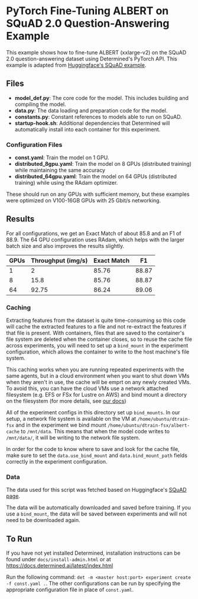 # PyTorch Fine-Tuning ALBERT on SQuAD 2.0 Question-Answering Example

This example shows how to fine-tune ALBERT (xxlarge-v2) on the SQuAD 2.0 question-answering dataset using
Determined's PyTorch API. This example is adapted from [Huggingface's SQuAD
example](https://github.com/huggingface/transformers/blob/master/examples/question-answering/run_squad.py).

## Files
* **model_def.py**: The core code for the model. This includes building and compiling the model.
* **data.py**: The data loading and preparation code for the model.
* **constants.py**: Constant references to models able to run on SQuAD.
* **startup-hook.sh**: Additional dependencies that Determined will automatically install into each container for this experiment.

### Configuration Files
* **const.yaml**: Train the model on 1 GPU.
* **distributed_8gpu.yaml**: Train the model on 8 GPUs (distributed training) while maintaining the same accuracy
* **distributed_64gpu.yaml**: Train the model on 64 GPUs (distributed training) while using the RAdam optimizer. 

These should run on any GPUs with sufficient memory, but these examples were optimized on V100-16GB GPUs with 25 Gbit/s networking.


## Results

For all configurations, we get an Exact Match of about 85.8 and an F1 of 88.9. The 64 GPU configuration uses RAdam, which helps with the larger batch size and also improves the results slightly.

| GPUs | Throughput (img/s) | Exact Match | F1    |
|------|--------------------|-------------|-------|
| 1    | 2                  | 85.76       | 88.87 |
| 8    | 15.8               | 85.76       | 88.87 |
| 64   | 92.75              | 86.24       | 89.06 |



### Caching

Extracting features from the dataset is quite time-consuming so this code will cache the extracted features to a file and not re-extract the features if that file is present. With containers, files that are saved to the container's file system are deleted when the container closes, so to reuse the cache file across experiments, you will need to set up a `bind_mount` in the experiment configuration, which allows the container to write to the host machine's file system.  

This caching works when you are running repeated experiments with the same agents, but in a cloud environment when you want to shut down VMs when they aren't in use, the cache will be emprt on any newly created VMs. To avoid this, you can have the cloud VMs use a network attached filesystem (e.g. EFS or FSx for Lustre on AWS) and bind mount a directory on the filesystem (for more details, see [our docs](https://docs.determined.ai/latest/tutorials/data-access.html#distributed-file-system))

All of the experiment configs in this directory set up `bind_mounts`. In our setup, a network file system is available on the VM at `/home/ubuntu/dtrain-fsx` and in the experiment we bind mount `/home/ubuntu/dtrain-fsx/albert-cache` to `/mnt/data`. This means that when the model code writes to `/mnt/data/`, it will be writing to the network file system. 

In order for the code to know where to save and look for the cache file, make sure to set the `data.use_bind_mount` and `data.bind_mount_path` fields correctly in the experiment configuration.

### Data
The data used for this script was fetched based on Huggingface's [SQuAD page](https://github.com/huggingface/transformers/tree/master/examples/question-answering).

The data will be automatically downloaded and saved before training. If you use a `bind_mount`, the data will be saved between experiments and will not need to be downloaded again.

## To Run
If you have not yet installed Determined, installation instructions can be found
under `docs/install-admin.html` or at https://docs.determined.ai/latest/index.html

Run the following command: `det -m <master host:port> experiment create -f
const.yaml .`. The other configurations can be run by specifying the appropriate
configuration file in place of `const.yaml`.


